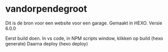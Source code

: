 # vandorpendegroot
Dit is de bron voor een website voor een garage. 
Gemaakt in HEXO. Versie 6.0.0

Eerst build doen. In vs code, in NPM scripts window, klikken op build (hexo generate)
Daarna deploy (hexo deploy)
